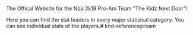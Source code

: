 The Offical Website for the Nba 2k18 Pro-Am Team "The Kidz Next Door"!

Here you can find the stat leaders in every major statisical category. You can see individual stats of the players.# knd-referenceproam

